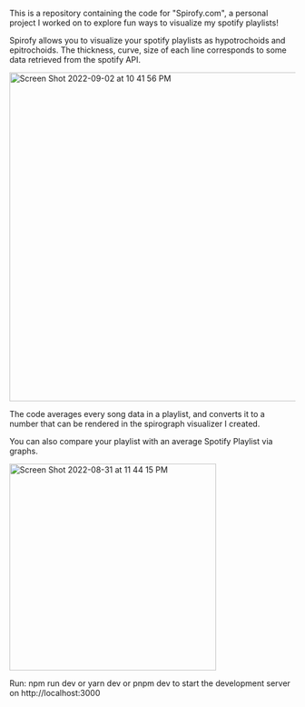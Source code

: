 This is a repository containing the code for "Spirofy.com", a personal project I worked on to explore fun ways to visualize my spotify playlists! 

Spirofy allows you to visualize your spotify playlists as hypotrochoids and epitrochoids. The thickness, curve, size of each line corresponds to some data retrieved from the spotify API. 

<img width="579" alt="Screen Shot 2022-09-02 at 10 41 56 PM" src="https://user-images.githubusercontent.com/63268317/200211437-21bb665e-e074-4e05-a6c1-098e72717955.png">

The code averages every song data in a playlist, and converts it to a number that can be rendered in the spirograph visualizer I created. 

You can also compare your playlist with an average Spotify Playlist via graphs. 

<img width="364" alt="Screen Shot 2022-08-31 at 11 44 15 PM" src="https://user-images.githubusercontent.com/63268317/200211457-95131fd1-53a1-4564-b254-dad1cba13acd.png">


Run: npm run dev or yarn dev or pnpm dev to start the development server on http://localhost:3000

